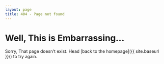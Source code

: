 ```yaml
---
layout: page
title: 404 - Page not found
---
```

<div class="container mtb">
    <div class="row">
        <div class="col-lg-8">
          <h1>Well, This is Embarrassing...</h1>
          <p>Sorry, That page doesn't exist. Head [back to the homepage]({{ site.baseurl }}/) to try again.</p>
        </div>
    </div>
</div>
